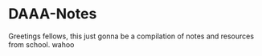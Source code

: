 # DAAA-Notes

Greetings fellows, this just gonna be a compilation of notes and resources from school. wahoo

